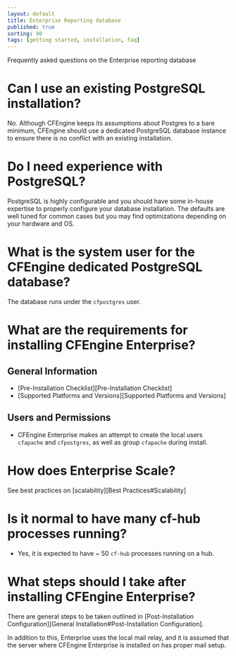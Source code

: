 ```yaml
---
layout: default
title: Enterprise Reporting database
published: true
sorting: 90
tags: [getting started, installation, faq]
---
```


Frequently asked questions on the Enterprise reporting database

# Can I use an existing PostgreSQL installation?

No. Although CFEngine keeps its assumptions about Postgres to a bare minimum,
CFEngine should use a dedicated PostgreSQL database instance to ensure there is
no conflict with an existing installation.

# Do I need experience with PostgreSQL?

PostgreSQL is highly configurable and you should have some in-house expertise to
properly configure your database installation. The defaults are well tuned for
common cases but you may find optimizations depending on your hardware and OS.

# What is the system user for the CFEngine dedicated PostgreSQL database?

The database runs under the `cfpostgres` user.

# What are the requirements for installing CFEngine Enterprise?

## General Information

* [Pre-Installation Checklist][Pre-Installation Checklist]
* [Supported Platforms and Versions][Supported Platforms and Versions]

## Users and Permissions

* CFEngine Enterprise makes an attempt to create the local users `cfapache` and
  `cfpostgres`, as well as group `cfapache` during install.

# How does Enterprise Scale?

See best practices on [scalability][Best Practices#Scalability]

# Is it normal to have many cf-hub processes running?

* Yes, it is expected to have ~ 50 `cf-hub` processes running on a hub.

# What steps should I take after installing CFEngine Enterprise?

There are general steps to be taken outlined in
[Post-Installation Configuration][General Installation#Post-Installation Configuration].

In addition to this, Enterprise uses the local mail relay, and it is assumed
that the server where CFEngine Enterprise is installed on has proper mail setup.
